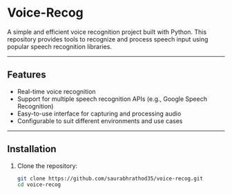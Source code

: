 # Voice-Recog

A simple and efficient voice recognition project built with Python. This repository provides tools to recognize and process speech input using popular speech recognition libraries.

---

## Features

- Real-time voice recognition
- Support for multiple speech recognition APIs (e.g., Google Speech Recognition)
- Easy-to-use interface for capturing and processing audio
- Configurable to suit different environments and use cases

---

## Installation

1. Clone the repository:
   ```bash
   git clone https://github.com/saurabhrathod35/voice-recog.git
   cd voice-recog
